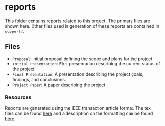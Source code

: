 # reports

This folder contains reports related to this project.
The primary files are shown here.
Other files used in generation of these reports are contained in `support/`.

## Files

* `Proposal`: Initial proposal defining the scope and plans for the project
* `Initial Presentation`: First presentation describing the current status of the project
* `Final Presentation`: A presentation describing the project goals, findings, and conclusions.
* `Project Paper`: A paper describing the project

### Resources

Reports are generated using the IEEE transaction article format.
The tex files can be found [here](https://journals.ieeeauthorcenter.ieee.org/create-your-ieee-journal-article/authoring-tools-and-templates/ieee-article-templates/templates-for-transactions/) and
a description on the formatting can be found [here](https://ras.papercept.net/conferences/support/files/IEEEtran_HOWTO.pdf).
